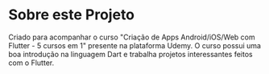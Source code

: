 # Sobre este Projeto
Criado para acompanhar o curso "Criação de Apps Android/iOS/Web com Flutter - 5 cursos em 1" presente na plataforma Udemy.
O curso possui uma boa introdução na linguagem Dart e trabalha projetos interessantes feitos com o Flutter.